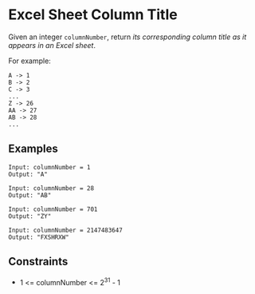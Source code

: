 # Excel Sheet Column Title
Given an integer `columnNumber`, return <i>its corresponding column title as it appears in an Excel sheet</i>.

For example:
```
A -> 1
B -> 2
C -> 3
...
Z -> 26
AA -> 27
AB -> 28 
...
```

## Examples
```
Input: columnNumber = 1
Output: "A"
```
```
Input: columnNumber = 28
Output: "AB"
```
```
Input: columnNumber = 701
Output: "ZY"
```
```
Input: columnNumber = 2147483647
Output: "FXSHRXW"
```

## Constraints
* 1 <= columnNumber <= 2<sup>31</sup> - 1
